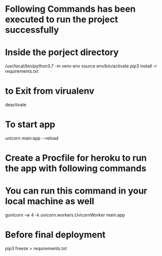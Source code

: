 # Following Commands has been executed to run the project successfully
# Inside the porject directory
/usr/local/bin/python3.7 -m venv env
source env/bin/activate
pip3 install -r requirements.txt

# to Exit from virualenv
deactivate

# To start app
unicorn main:app --reload

# Create a Procfile for heroku to run the app with following commands
# You can run this command in your local machine as well
gunicorn -w 4 -k uvicorn.workers.UvicornWorker main:app

# Before final deployment
pip3 freeze > requirements.txt
